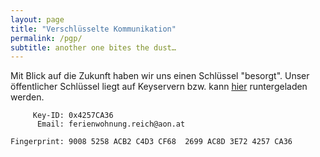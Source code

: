 ```yaml
---
layout: page
title: "Verschlüsselte Kommunikation"
permalink: /pgp/
subtitle: another one bites the dust…
---
```


Mit Blick auf die Zukunft haben wir uns einen Schlüssel "besorgt". Unser öffentlicher Schlüssel liegt auf Keyservern bzw. kann [hier](/0x4257CA36.asc) runtergeladen werden.

```
     Key-ID: 0x4257CA36
      Email: ferienwohnung.reich@aon.at

Fingerprint: 9008 5258 ACB2 C4D3 CF68  2699 AC8D 3E72 4257 CA36
```

